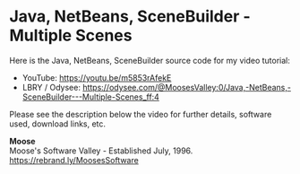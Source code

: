 # Java, NetBeans, SceneBuilder - Multiple Scenes

Here is the Java, NetBeans, SceneBuilder source code for my video tutorial:
* YouTube: https://youtu.be/m5853rAfekE
* LBRY / Odysee: https://odysee.com/@MoosesValley:0/Java,-NetBeans,-SceneBuilder---Multiple-Scenes_ff:4

Please see the description below the video for further details, software used, download links, etc.

**Moose**
<br>Moose's Software Valley - Established July, 1996.
<br>https://rebrand.ly/MoosesSoftware
